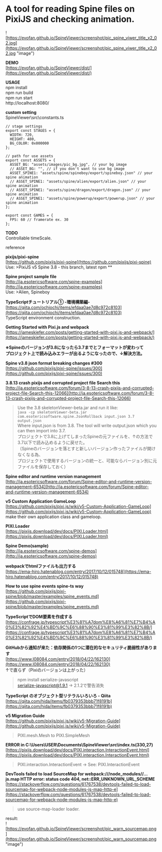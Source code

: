 # A tool for reading Spine files on PixiJS and checking animation.

![https://evofan.github.io/SpineViewer/screenshot/pic_spine_viwer_title_x2_02.jpg](https://evofan.github.io/SpineViewer/screenshot/pic_spine_viwer_title_x2_02.jpg "image")  

**DEMO**  
[https://evofan.github.io/SpineViewer/dist/](https://evofan.github.io/SpineViewer/dist/)  

**USAGE**  
npm install  
npm run build  
npm run start  
http://localhost:8080/

**custom setting**  
SpineViewer\src\constants.ts
~~~
// stage settings
export const STAGES = {
  WIDTH: 720,
  HEIGHT: 480,
  BG_COLOR: 0x000000
};

// path for use assets
export const ASSETS = {
  ASSET_BG: "assets/images/pic_bg.jpg", // your bg image
  // ASSET_BG: "", // if you don't want to use bg image
  ASSET_SPINE1: "assets/spine/spineboy/export/spineboy.json" // your spine animation
  // ASSET_SPINE1: "assets/spine/alien/export/alien.json" // your spine animation
  // ASSET_SPINE1: "assets/spine/dragon/export/dragon.json" // your spine animation
  // ASSET_SPINE1: "assets/spine/powerup/export/powerup.json" // your spine animation
};

export const GAMES = {
  FPS: 60 // framerate ex. 30
};
~~~  

**TODO**  
Controllable timeScale.

reference  

**pixijs/pixi-spine**  
[https://github.com/pixijs/pixi-spine](https://github.com/pixijs/pixi-spine)  
Use: >PixiJS v5 Spine 3.8 - this branch, latest npm **

**Spine project sample file**  
[http://ja.esotericsoftware.com/spine-examples](http://ja.esotericsoftware.com/spine-examples)  
Use: >Alien, Spineboy  

**TypeScriptチュートリアル① -環境構築編-**  
[https://qiita.com/ochiochi/items/efdaa0ae7d8c972c8103](https://qiita.com/ochiochi/items/efdaa0ae7d8c972c8103)  
TypeScript environment construction.  

**Getting Started with Pixi.js and webpack**  
[https://jameskiefer.com/posts/getting-started-with-pixi.js-and-webpack/](https://jameskiefer.com/posts/getting-started-with-pixi.js-and-webpack/)  

**※Spineのバージョンが3.8になったら3.7までとフォーマットが変わって  
プロジェクト上で読み込みエラーが出るようになったので、↓解決方法。**

**Spine v3.8 json format breaking changes #300**  
[https://github.com/pixijs/pixi-spine/issues/300](https://github.com/pixijs/pixi-spine/issues/300)  

**3.8.13 crash pixijs and corrupted project file Search this**  
[http://ja.esotericsoftware.com/forum/3-8-13-crash-pixijs-and-corrupted-project-file-Search-this-12066](http://ja.esotericsoftware.com/forum/3-8-13-crash-pixijs-and-corrupted-project-file-Search-this-12066)  
>Use the 3.8 skeletonViewer-beta.jar and run it like:  
``` java -cp skeletonViewer-beta.jar com.esotericsoftware.spine.JsonRollback input.json 3.7 output.json ```  
>Where input.json is from 3.8. The tool will write output.json which you can then import into 3.7.  
プロジェクトで3.8に上げてしまったSpineの元ファイルを、↑の方法で3.7以下で読み込めるように戻せた。  
（Spineのバージョンを落とすと新しいバージョン作ったファイルが開けなくなる為、  
プロジェクトで使用するバージョンの統一と、可能ならバージョン別に元ファイルを保存しておく）  

**Spine editor and runtime version management**  
[http://ja.esotericsoftware.com/forum/Spine-editor-and-runtime-version-management-6534](http://ja.esotericsoftware.com/forum/Spine-editor-and-runtime-version-management-6534)  

**v5 Custom Application GameLoop**  
[https://github.com/pixijs/pixi.js/wiki/v5-Custom-Application-GameLoop](https://github.com/pixijs/pixi.js/wiki/v5-Custom-Application-GameLoop)  
make their own application class and gameloop.  

**PIXI.Loader**  
[https://pixijs.download/dev/docs/PIXI.Loader.html](https://pixijs.download/dev/docs/PIXI.Loader.html)  

**Spine Demo(sample)**  
[http://ja.esotericsoftware.com/spine-demos](http://ja.esotericsoftware.com/spine-demos)  

**webpackでhtmlファイルも出力する**  
[https://ema-hiro.hatenablog.com/entry/2017/10/12/015748](https://ema-hiro.hatenablog.com/entry/2017/10/12/015748)  

**How to use spine events spine-ts way**  
[https://github.com/pixijs/pixi-spine/blob/master/examples/spine_events.md](https://github.com/pixijs/pixi-spine/blob/master/examples/spine_events.md)  

**TypeScriptでDOM要素を作成する**  
[https://confrage.jp/typescript%E3%81%A7dom%E8%A6%81%E7%B4%A0%E3%82%92%E4%BD%9C%E6%88%90%E3%81%99%E3%82%8B/](https://confrage.jp/typescript%E3%81%A7dom%E8%A6%81%E7%B4%A0%E3%82%92%E4%BD%9C%E6%88%90%E3%81%99%E3%82%8B/)  
  
**GitHubから通知が来た：依存関係の1つに潜在的なセキュリティ脆弱性があります**  
[https://www.l08084.com/entry/2018/04/22/162130](https://www.l08084.com/entry/2018/04/22/162130)  
↑で直らず（Pixiのバージョンは上がった）
>npm install serialize-javascript  
serialize-javascript@1.9.1 -> 2.1.2で警告消失  

**TypeScript のオブジェクト型リテラルいろいろ - Qiita**  
[https://qiita.com/hida/items/fb0379353bbb71f8191b](https://qiita.com/hida/items/fb0379353bbb71f8191b)  


**v5 Migration Guide**  
[https://github.com/pixijs/pixi.js/wiki/v5-Migration-Guide](https://github.com/pixijs/pixi.js/wiki/v5-Migration-Guide)  
>PIXI.mesh.Mesh to PIXI.SimpleMesh  

**ERROR in C:\Users\USER\Documents\SpineViewer\src\index.ts(330,27)**  
[https://pixijs.download/dev/docs/PIXI.interaction.InteractionEvent.html](https://pixijs.download/dev/docs/PIXI.interaction.InteractionEvent.html)  
>PIXI.interaction.InteractionEvent -> See: PIXI.InteractionEvent  

**DevTools failed to load SourceMap for webpack:///node_modules//…js.map
HTTP error: status code 404, net::ERR_UNKNOWN_URL_SCHEME**  
[https://stackoverflow.com/questions/61767538/devtools-failed-to-load-sourcemap-for-webpack-node-modules-js-map-http-e](https://stackoverflow.com/questions/61767538/devtools-failed-to-load-sourcemap-for-webpack-node-modules-js-map-http-e)  
>use source-map-loader loader.  

result:  
![https://evofan.github.io/SpineViewer/screenshot/pic_warn_sourcemap.png](https://evofan.github.io/SpineViewer/screenshot/pic_warn_sourcemap.png "image")  


